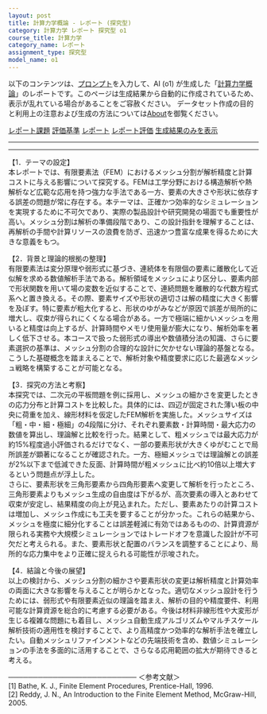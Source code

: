 ```yaml
---
layout: post
title: 計算力学概論 - レポート (探究型)
category: 計算力学 レポート 探究型 o1
course_title: 計算力学
category_name: レポート
assignment_type: 探究型
model_name: o1
---
```


以下のコンテンツは、[プロンプト](https://github.com/takedatoshiyuki/synthetic_assignments/tree/main/generated/計算力学/o1/prompt_レポート-探究型.md)を入力して、AI (o1) が生成した「[計算力学概論](/contents/計算力学/)」のレポートです。このページは生成結果から自動的に作成されているため、表示が乱れている場合があることをご容赦ください。
データセット作成の目的と利用上の注意および生成の方法については[About](/About)を御覧ください。

[レポート課題](../レポート課題-探究型)
[評価基準](../評価基準-探究型)
[レポート](../レポート-探究型)
[レポート評価](../レポート評価-探究型)
[生成結果のみを表示](https://github.com/takedatoshiyuki/synthetic_assignments/tree/main/generated/計算力学/o1/レポート-探究型.md)
  

***
***
  
【1．テーマの設定】  
本レポートでは、有限要素法（FEM）におけるメッシュ分割が解析精度と計算コストに与える影響について探究する。FEMは工学分野における構造解析や熱解析など広範な応用を持つ強力な手法である一方、要素の大きさや形状に依存する誤差の問題が常に存在する。本テーマは、正確かつ効率的なシミュレーションを実現するために不可欠であり、実際の製品設計や研究開発の場面でも重要性が高い。メッシュ分割は解析の準備段階であり、この設計指針を理解することは、再解析の手間や計算リソースの浪費を防ぎ、迅速かつ豊富な成果を得るために大きな意義をもつ。

【2．背景と理論的根拠の整理】  
有限要素法は変分原理や弱形式に基づき、連続体を有限個の要素に離散化して近似解を求める数値解析手法である。解析領域をメッシュにより区分し、要素内部で形状関数を用いて場の変数を近似することで、連続問題を離散的な代数方程式系へと置き換える。その際、要素サイズや形状の適切さは解の精度に大きく影響を及ぼす。特に要素が粗大化すると、形状のゆがみなどが原因で誤差が局所的に増大し、収束が得られにくくなる場合がある。一方で極端に細かいメッシュを用いると精度は向上するが、計算時間やメモリ使用量が膨大になり、解析効率を著しく低下させる。本コースで扱った弱形式の導出や数値積分法の知識、さらに要素選択の基準は、メッシュ分割の合理的な設計に欠かせない理論的基盤となる。こうした基礎概念を踏まえることで、解析対象や精度要求に応じた最適なメッシュ戦略を構築することが可能となる。

【3．探究の方法と考察】  
本探究では、二次元の平板問題を例に採用し、メッシュの細かさを変更したときの応力分布と計算コストを比較した。具体的には、四辺が固定された薄い板の中央に荷重を加え、線形材料を仮定したFEM解析を実施した。メッシュサイズは「粗・中・細・極細」の4段階に分け、それぞれ要素数・計算時間・最大応力の数値を算出し、理論解と比較を行った。結果として、粗メッシュでは最大応力が約15%程度過小評価されるだけでなく、一部の要素形状が大きくゆがむことで局所誤差が顕著になることが確認された。一方、極細メッシュでは理論解との誤差が2%以下まで低減できた反面、計算時間が粗メッシュに比べ約10倍以上増大するという問題点が浮上した。  
さらに、要素形状を三角形要素から四角形要素へ変更して解析を行ったところ、三角形要素よりもメッシュ生成の自由度は下がるが、高次要素の導入とあわせて収束が安定し、結果精度の向上が見込まれた。ただし、要素あたりの計算コストは増加し、メッシュ作成にも工夫を要することが分かった。これらの結果から、メッシュを極度に細分化することは誤差軽減に有効ではあるものの、計算資源が限られる実務や大規模シミュレーションではトレードオフを意識した設計が不可欠だと考えられる。また、要素形状と配置のバランスを調整することにより、局所的な応力集中をより正確に捉えられる可能性が示唆された。

【4．結論と今後の展望】  
以上の検討から、メッシュ分割の細かさや要素形状の変更は解析精度と計算効率の両面に大きな影響を与えることが明らかとなった。適切なメッシュ設計を行うためには、弱形式や有限要素近似の理論を踏まえ、解析の目的や精度要件、利用可能な計算資源を総合的に考慮する必要がある。今後は材料非線形性や大変形が生じる複雑な問題にも着目し、メッシュ自動生成アルゴリズムやマルチスケール解析技術の適用性を検討することで、より高精度かつ効率的な解析手法を確立したい。自動メッシュリファインメントなどの先端技術を含め、数値シミュレーションの手法を多面的に活用することで、さらなる応用範囲の拡大が期待できると考える。

──────────────────────────
＜参考文献＞  
[1] Bathe, K. J., Finite Element Procedures, Prentice-Hall, 1996.  
[2] Reddy, J. N., An Introduction to the Finite Element Method, McGraw-Hill, 2005.
